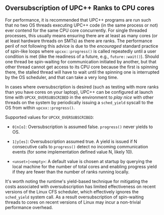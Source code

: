 ## Oversubscription of UPC++ Ranks to CPU cores ##

For performance, it is recommended that UPC++ programs are run such that no two
OS threads executing UPC++ code (in the same process or not) ever contend for
the same CPU core concurrently. For single threaded processes, this usually means
ensuring there are at least as many cores (or at least hardware threads on SMTs) as 
there are ranks. The performance
peril of not following this advice is due to the *encouraged* standard practice
of spin-like loops where `upcxx::progress()` is called repeatedly until a user
condition is met (like the readiness of a future, e.g., `future::wait()`).
Should one thread be spin-waiting for communication initiated by another, but
that other thread cannot get access to its CPU core because the first is spinning
there, the stalled thread will have to wait until the spinning one is
interrupted by the OS scheduler, and that can take a very long time.

In cases where oversubscription is desired (such as testing with more ranks
than you have cores on your laptop), UPC++ can be configured at launch time with
`UPCXX_OVERSUBSCRIBED` in the environment to *play nice* with other threads
on the system by periodically issuing a `sched_yield` syscall to the OS from within
`upcxx::progress()`. 

Supported values for `UPCXX_OVERSUBSCRIBED`:

  * `0|n[o]`: Oversubscription is assumed false. `progress()` never yields to OS.

  * `1|y[es]`: Oversubscription assumed true. A yield is issued if N consecutive
    calls to `progress()` detect no incoming communication events (for
    some implementation defined value N, likely 10).

  * `<unset>|<empty>`: A default value is chosen at startup by querying the local
    machine for the number of total cores and enabling progress yield if they are
    fewer than the number of ranks running locally.

It's worth noting the runtime's yield-based technique for mitigating the costs
associated with oversubscription has limited effectiveness on recent versions
of the Linux CFS scheduler, which effectively ignores the `sched_yield` system call.
As a result oversubscription of spin-waiting threads to cores on recent
versions of Linux may incur a non-trivial performance overhead.

